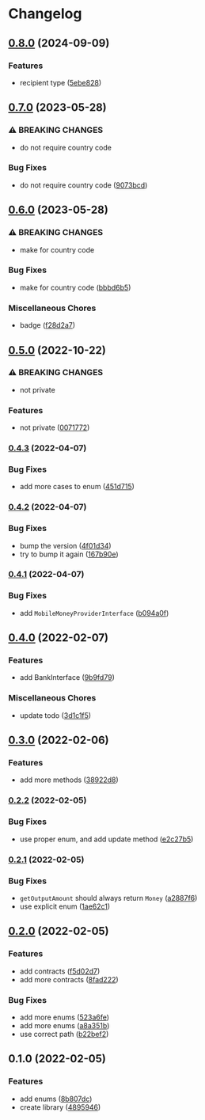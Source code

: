 # Changelog

## [0.8.0](https://www.github.com/glocurrency/middleware-blocks/compare/v0.7.0...v0.8.0) (2024-09-09)


### Features

* recipient type ([5ebe828](https://www.github.com/glocurrency/middleware-blocks/commit/5ebe8284cb6279c4768d0f0d30fb59041403f20d))

## [0.7.0](https://www.github.com/glocurrency/middleware-blocks/compare/v0.6.0...v0.7.0) (2023-05-28)


### ⚠ BREAKING CHANGES

* do not require country code

### Bug Fixes

* do not require country code ([9073bcd](https://www.github.com/glocurrency/middleware-blocks/commit/9073bcd83020429a8a032a03a762951ed43bebf6))

## [0.6.0](https://www.github.com/glocurrency/middleware-blocks/compare/v0.5.0...v0.6.0) (2023-05-28)


### ⚠ BREAKING CHANGES

* make for country code

### Bug Fixes

* make for country code ([bbbd6b5](https://www.github.com/glocurrency/middleware-blocks/commit/bbbd6b52b6e49c2317175e6c3eac6005c90e52a9))


### Miscellaneous Chores

* badge ([f28d2a7](https://www.github.com/glocurrency/middleware-blocks/commit/f28d2a7a6b681f81263869ded0d364f5f8b490c6))

## [0.5.0](https://www.github.com/glocurrency/middleware-blocks/compare/v0.4.3...v0.5.0) (2022-10-22)


### ⚠ BREAKING CHANGES

* not private

### Features

* not private ([0071772](https://www.github.com/glocurrency/middleware-blocks/commit/0071772b15869d4bea3d3558b6ed4d281d2e183f))

### [0.4.3](https://www.github.com/glocurrency/middleware-blocks/compare/v0.4.2...v0.4.3) (2022-04-07)


### Bug Fixes

* add more cases to enum ([451d715](https://www.github.com/glocurrency/middleware-blocks/commit/451d71558cc8c5768fa6e0742ec190b350424da8))

### [0.4.2](https://www.github.com/glocurrency/middleware-blocks/compare/v0.4.1...v0.4.2) (2022-04-07)


### Bug Fixes

* bump the version ([4f01d34](https://www.github.com/glocurrency/middleware-blocks/commit/4f01d3464f1c361d84719db8130b0baf99923834))
* try to bump it again ([167b90e](https://www.github.com/glocurrency/middleware-blocks/commit/167b90e44c31514c4a4755d2d268ece1373fb84b))

### [0.4.1](https://www.github.com/glocurrency/middleware-blocks/compare/v0.4.0...v0.4.1) (2022-04-07)


### Bug Fixes

* add `MobileMoneyProviderInterface` ([b094a0f](https://www.github.com/glocurrency/middleware-blocks/commit/b094a0fc7a09b187120ece9ba1b91fd90718c7c4))

## [0.4.0](https://www.github.com/glocurrency/middleware-blocks/compare/v0.3.0...v0.4.0) (2022-02-07)


### Features

* add BankInterface ([9b9fd79](https://www.github.com/glocurrency/middleware-blocks/commit/9b9fd79ebc1b8ffc11eeca95113d99da3dd35b55))


### Miscellaneous Chores

* update todo ([3d1c1f5](https://www.github.com/glocurrency/middleware-blocks/commit/3d1c1f51ae6401c73d19158233e140bf0a095d77))

## [0.3.0](https://www.github.com/glocurrency/middleware-blocks/compare/v0.2.2...v0.3.0) (2022-02-06)


### Features

* add more methods ([38922d8](https://www.github.com/glocurrency/middleware-blocks/commit/38922d84f57f69a6a7d773b50ab8b4e698ffaa7e))

### [0.2.2](https://www.github.com/glocurrency/middleware-blocks/compare/v0.2.1...v0.2.2) (2022-02-05)


### Bug Fixes

* use proper enum, and add update method ([e2c27b5](https://www.github.com/glocurrency/middleware-blocks/commit/e2c27b5e0cac685659740839203b29f22b2c6bc5))

### [0.2.1](https://www.github.com/glocurrency/middleware-blocks/compare/v0.2.0...v0.2.1) (2022-02-05)


### Bug Fixes

* `getOutputAmount` should always return `Money` ([a2887f6](https://www.github.com/glocurrency/middleware-blocks/commit/a2887f682707bd1f4a97e0b15536e1a66c7ff64e))
* use explicit enum ([1ae62c1](https://www.github.com/glocurrency/middleware-blocks/commit/1ae62c1558523b52d61868a22f227eaf33a5e431))

## [0.2.0](https://www.github.com/glocurrency/middleware-blocks/compare/v0.1.0...v0.2.0) (2022-02-05)


### Features

* add contracts ([f5d02d7](https://www.github.com/glocurrency/middleware-blocks/commit/f5d02d7c5802e8b9ae7c1f036dfdd34cd0d8b807))
* add more contracts ([8fad222](https://www.github.com/glocurrency/middleware-blocks/commit/8fad2222ba66c4ee9b13a38568b6fb608c7821e7))


### Bug Fixes

* add more enums ([523a6fe](https://www.github.com/glocurrency/middleware-blocks/commit/523a6fe863fca9116568ca1d1310826ad0cf5b49))
* add more enums ([a8a351b](https://www.github.com/glocurrency/middleware-blocks/commit/a8a351bc2799c8402f59c69d3fa2044d605c674e))
* use correct path ([b22bef2](https://www.github.com/glocurrency/middleware-blocks/commit/b22bef24eea1b1619e64b6752aa58f5ca3d7e691))

## 0.1.0 (2022-02-05)


### Features

* add enums ([8b807dc](https://www.github.com/glocurrency/middleware-blocks/commit/8b807dc6edd280a1e830fc6791884420b409a57b))
* create library ([4895946](https://www.github.com/glocurrency/middleware-blocks/commit/4895946a7734407a9f2dce6de0444e357fc76d89))
